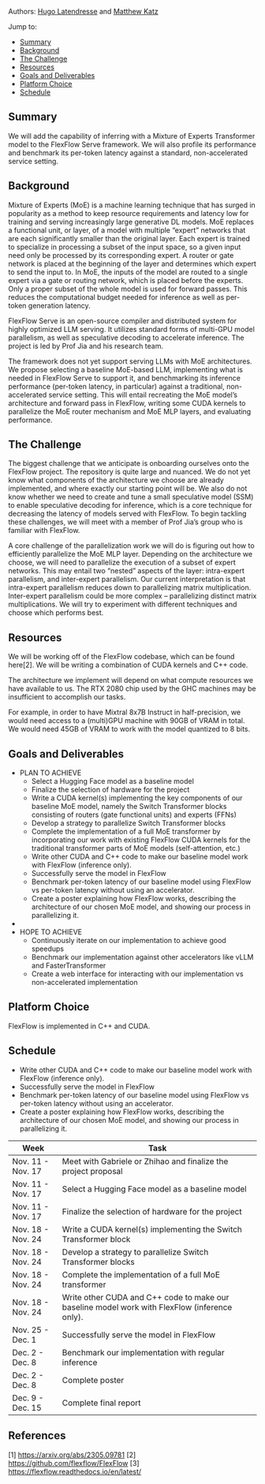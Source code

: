 Authors: [Hugo Latendresse](https://github.com/hugolatendresse) and [Matthew Katz](https://github.com/mhk197)

Jump to:
- [Summary](https://hugolatendresse.github.io/15618-final-project/#summary)
- [Background](https://hugolatendresse.github.io/15618-final-project/#background)
- [The Challenge](https://hugolatendresse.github.io/15618-final-project/#the-challenge)
- [Resources](https://hugolatendresse.github.io/15618-final-project/#resources)
- [Goals and Deliverables](https://hugolatendresse.github.io/15618-final-project/#goals-and-deliverables)
- [Platform Choice](https://hugolatendresse.github.io/15618-final-project/#platform-choice)
- [Schedule](https://hugolatendresse.github.io/15618-final-project/#schedule)

[//]: # (External Links:)

[//]: # (- [Project Proposal &#40;TODO&#41;]&#40;docs/Project%20Proposal.pdf&#41;)


## Summary

We will add the capability of inferring with a Mixture of Experts Transformer model to the FlexFlow Serve framework. We will also profile its performance and benchmark its per-token latency against a standard, non-accelerated service setting.

## Background

Mixture of Experts (MoE) is a machine learning technique that has surged in popularity as a method to keep resource requirements and latency low for training and serving increasingly large generative DL models. MoE replaces a functional unit, or layer, of a model with multiple “expert” networks that are each significantly smaller than the original layer. Each expert is trained to specialize in processing a subset of the input space, so a given input need only be processed by its corresponding expert. A router or gate network is placed at the beginning of the layer and determines which expert to send the input to. In MoE, the inputs of the model are routed to a single expert via a gate or routing network, which is placed before the experts. Only a proper subset of the whole model is used for forward passes. This reduces the computational budget needed for inference as well as per-token generation latency. 

FlexFlow Serve is an open-source compiler and distributed system for highly optimized LLM serving. It utilizes standard forms of multi-GPU model parallelism, as well as speculative decoding to accelerate inference. The project is led by Prof Jia and his research team.

The framework does not yet support serving LLMs with MoE architectures. We propose selecting a baseline MoE-based LLM, implementing what is needed in FlexFlow Serve to support it, and benchmarking its inference performance (per-token latency, in particular) against a traditional, non-accelerated service setting. This will entail recreating the MoE model’s architecture and forward pass in FlexFlow, writing some CUDA kernels to parallelize the MoE router mechanism and MoE MLP layers, and evaluating performance.


## The Challenge

The biggest challenge that we anticipate is onboarding ourselves onto the FlexFlow project. The repository is quite large and nuanced. We do not yet know what components of the architecture we choose are already implemented, and where exactly our starting point will be. We also do not know whether we need to create and tune a small speculative model (SSM) to enable speculative decoding for inference, which is a core technique for decreasing the latency of models served with FlexFlow. To begin tackling these challenges, we will meet with a member of Prof Jia’s group who is familiar with FlexFlow.

A core challenge of the parallelization work we will do is figuring out how to efficiently parallelize the MoE MLP layer. Depending on the architecture we choose, we will need to parallelize the execution of a subset of expert networks. This may entail two “nested” aspects of the layer: intra-expert parallelism, and inter-expert parallelism. Our current interpretation is that intra-expert parallelism reduces down to parallelizing matrix multiplication. Inter-expert parallelism could be more complex – parallelizing distinct matrix multiplications. We will try to experiment with different techniques and choose which performs best.


## Resources

We will be working off of the FlexFlow codebase, which can be found here[2]. We will be writing a combination of CUDA kernels and C++ code.

The architecture we implement will depend on what compute resources we have available to us. The RTX 2080 chip used by the GHC machines may be insufficient to accomplish our tasks. 

For example, in order to have Mixtral 8x7B Instruct in half-precision, we would need access to a  (multi)GPU machine with 90GB of VRAM in total. We would need 45GB of VRAM to work with the model quantized to 8 bits.


## Goals and Deliverables

- PLAN TO ACHIEVE
  - Select a Hugging Face model as a baseline model
  - Finalize the selection of hardware for the project  
  - Write a CUDA kernel(s) implementing the key components of our baseline MoE model, namely the Switch Transformer blocks consisting of routers (gate functional units) and experts (FFNs)
  - Develop a strategy to parallelize Switch Transformer blocks
  - Complete the implementation of a full MoE transformer by incorporating our work with existing FlexFlow CUDA kernels for the traditional transformer parts of MoE models (self-attention, etc.)    
  - Write other CUDA and C++ code to make our baseline model work with FlexFlow (inference only).
  - Successfully serve the model in FlexFlow 
  - Benchmark per-token latency of our baseline model using FlexFlow vs per-token latency without using an accelerator. 
  - Create a poster explaining how FlexFlow works, describing the architecture of our chosen MoE model, and showing our process in parallelizing it.
- 
- HOPE TO ACHIEVE
  - Continuously iterate on our implementation to achieve good speedups 
  - Benchmark our implementation against other accelerators like vLLM and FasterTransformer 
  - Create a web interface for interacting with our implementation vs non-accelerated implementation

## Platform Choice

FlexFlow is implemented in C++ and CUDA. 

## Schedule
    
  - Write other CUDA and C++ code to make our baseline model work with FlexFlow (inference only).
  - Successfully serve the model in FlexFlow 
  - Benchmark per-token latency of our baseline model using FlexFlow vs per-token latency without using an accelerator. 
  - Create a poster explaining how FlexFlow works, describing the architecture of our chosen MoE model, and showing our process in parallelizing it.

| Week              | Task                                                                                          | 
|-------------------|-----------------------------------------------------------------------------------------------|
| Nov. 11 - Nov. 17 | Meet with Gabriele or Zhihao and finalize the project proposal                                | 
| Nov. 11 - Nov. 17 | Select a Hugging Face model as a baseline model                                               | 
| Nov. 11 - Nov. 17 | Finalize the selection of hardware for the project                                            | 
| Nov. 18 - Nov. 24 | Write a CUDA kernel(s) implementing the Switch Transformer block                              | 
| Nov. 18 - Nov. 24 | Develop a strategy to parallelize Switch Transformer blocks                                   | 
| Nov. 18 - Nov. 24 | Complete the implementation of a full MoE transformer                                         | 
| Nov. 18 - Nov. 24 | Write other CUDA and C++ code to make our baseline model work with FlexFlow (inference only). | 
| Nov. 25 - Dec. 1  | Successfully serve the model in FlexFlow                                                      | 
| Dec. 2 - Dec. 8   | Benchmark our implementation with regular inference                                           | 
| Dec. 2 - Dec. 8   | Complete poster                                                                               | 
| Dec. 9 - Dec. 15  | Complete final report                                                                         | 

## References

[1] https://arxiv.org/abs/2305.09781
[2] https://github.com/flexflow/FlexFlow
[3] https://flexflow.readthedocs.io/en/latest/
